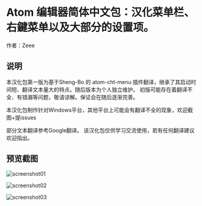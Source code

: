 # Atom 编辑器简体中文包：汉化菜单栏、右鍵菜单以及大部分的设置项。
作者：Zeee

## 说明
本汉化包第一版为基于Sheng-Bo 的 atom-cht-menu 插件翻译，继承了其启动时间短、翻译文本量大的特点。随后版本为个人独立维护。
初版可能存在着翻译不全、有错漏等问题，敬请谅解。保证会在随后逐渐完善。

本汉化包制作针对Windows平台，其他平台上可能会有翻译不全的现象，欢迎截图+提issues

部分文本翻译参考Google翻译。
该汉化包仅供学习交流使用，若有任何翻译建议欢迎指出。

## 预览截图

![screenshot01](https://raw.githubusercontent.com/Reedo0910/atom-simplified-chinese-menu/master/screenshot/screenshot01.png)

![screenshot02](https://raw.githubusercontent.com/Reedo0910/atom-simplified-chinese-menu/master/screenshot/screenshot02.png)

![screenshot03](https://raw.githubusercontent.com/Reedo0910/atom-simplified-chinese-menu/master/screenshot/screenshot03.png)
